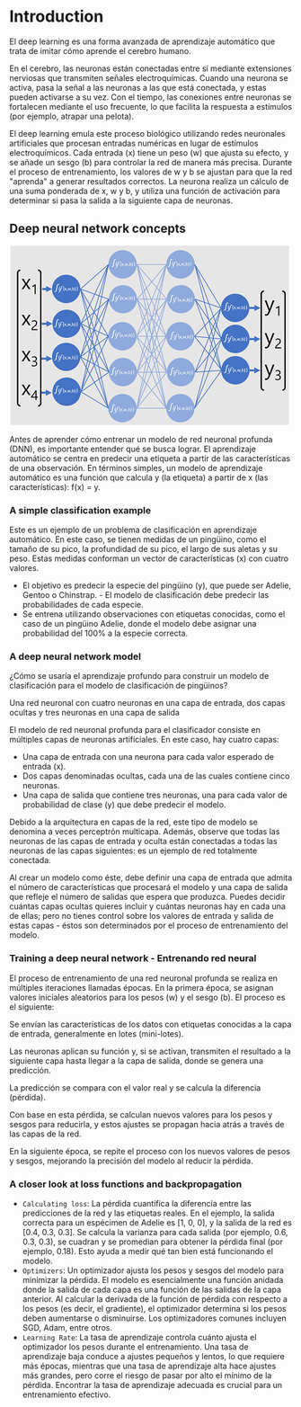 # Introduction

El deep learning es una forma avanzada de aprendizaje automático que trata de imitar cómo aprende el cerebro humano. 

En el cerebro, las neuronas están conectadas entre sí mediante extensiones nerviosas que transmiten señales electroquímicas. Cuando una neurona se activa, pasa la señal a las neuronas a las que está conectada, y estas pueden activarse a su vez. Con el tiempo, las conexiones entre neuronas se fortalecen mediante el uso frecuente, lo que facilita la respuesta a estímulos (por ejemplo, atrapar una pelota).

El deep learning emula este proceso biológico utilizando redes neuronales artificiales que procesan entradas numéricas en lugar de estímulos electroquímicos. Cada entrada (x) tiene un peso (w) que ajusta su efecto, y se añade un sesgo (b) para controlar la red de manera más precisa. Durante el proceso de entrenamiento, los valores de w y b se ajustan para que la red "aprenda" a generar resultados correctos. La neurona realiza un cálculo de una suma ponderada de x, w y b, y utiliza una función de activación para determinar si pasa la salida a la siguiente capa de neuronas.

## Deep neural network concepts
![alt text](image.png)

Antes de aprender cómo entrenar un modelo de red neuronal profunda (DNN), es importante entender qué se busca lograr. El aprendizaje automático se centra en predecir una etiqueta a partir de las características de una observación. En términos simples, un modelo de aprendizaje automático es una función que calcula y (la etiqueta) a partir de x (las características): f(x) = y.


### A simple classification example
Este es un ejemplo de un problema de clasificación en aprendizaje automático. En este caso, se tienen medidas de un pingüino, como el tamaño de su pico, la profundidad de su pico, el largo de sus aletas y su peso. Estas medidas conforman un vector de características (x) con cuatro valores. 

- El objetivo es predecir la especie del pingüino (y), que puede ser Adelie, Gentoo o Chinstrap. - El modelo de clasificación debe predecir las probabilidades de cada especie.
- Se entrena utilizando observaciones con etiquetas conocidas, como el caso de un pingüino Adelie, donde el modelo debe asignar una probabilidad del 100% a la especie correcta.

### A deep neural network model
¿Cómo se usaría el aprendizaje profundo para construir un modelo de clasificación para el modelo de clasificación de pingüinos?

Una red neuronal con cuatro neuronas en una capa de entrada, dos capas ocultas y tres neuronas en una capa de salida

El modelo de red neuronal profunda para el clasificador consiste en múltiples capas de neuronas artificiales. En este caso, hay cuatro capas:

- Una capa de entrada con una neurona para cada valor esperado de entrada (x).
- Dos capas denominadas ocultas, cada una de las cuales contiene cinco neuronas.
- Una capa de salida que contiene tres neuronas, una para cada valor de probabilidad de clase (y) que debe predecir el modelo.

Debido a la arquitectura en capas de la red, este tipo de modelo se denomina a veces perceptrón multicapa. Además, observe que todas las neuronas de las capas de entrada y oculta están conectadas a todas las neuronas de las capas siguientes: es un ejemplo de red totalmente conectada.

Al crear un modelo como éste, debe definir una capa de entrada que admita el número de características que procesará el modelo y una capa de salida que refleje el número de salidas que espera que produzca. Puedes decidir cuántas capas ocultas quieres incluir y cuántas neuronas hay en cada una de ellas; pero no tienes control sobre los valores de entrada y salida de estas capas - éstos son determinados por el proceso de entrenamiento del modelo.

### Training a deep neural network - Entrenando red neural 
El proceso de entrenamiento de una red neuronal profunda se realiza en múltiples iteraciones llamadas épocas. En la primera época, se asignan valores iniciales aleatorios para los pesos (w) y el sesgo (b). El proceso es el siguiente:

Se envían las características de los datos con etiquetas conocidas a la capa de entrada, generalmente en lotes (mini-lotes).

Las neuronas aplican su función y, si se activan, transmiten el resultado a la siguiente capa hasta llegar a la capa de salida, donde se genera una predicción.

La predicción se compara con el valor real y se calcula la diferencia (pérdida).

Con base en esta pérdida, se calculan nuevos valores para los pesos y sesgos para reducirla, y estos ajustes se propagan hacia atrás a través de las capas de la red.

En la siguiente época, se repite el proceso con los nuevos valores de pesos y sesgos, mejorando la precisión del modelo al reducir la pérdida.

### A closer look at loss functions and backpropagation
- `Calculating loss`: La pérdida cuantifica la diferencia entre las predicciones de la red y las etiquetas reales. En el ejemplo, la salida correcta para un espécimen de Adelie es [1, 0, 0], y la salida de la red es [0.4, 0.3, 0.3]. Se calcula la varianza para cada salida (por ejemplo, 0.6, 0.3, 0.3), se cuadran y se promedian para obtener la pérdida final (por ejemplo, 0.18). Esto ayuda a medir qué tan bien está funcionando el modelo.
- `Optimizers`: Un optimizador ajusta los pesos y sesgos del modelo para minimizar la pérdida. El modelo es esencialmente una función anidada donde la salida de cada capa es una función de las salidas de la capa anterior. Al calcular la derivada de la función de pérdida con respecto a los pesos (es decir, el gradiente), el optimizador determina si los pesos deben aumentarse o disminuirse. Los optimizadores comunes incluyen SGD, Adam, entre otros.
- `Learning Rate`: La tasa de aprendizaje controla cuánto ajusta el optimizador los pesos durante el entrenamiento. Una tasa de aprendizaje baja conduce a ajustes pequeños y lentos, lo que requiere más épocas, mientras que una tasa de aprendizaje alta hace ajustes más grandes, pero corre el riesgo de pasar por alto el mínimo de la pérdida. Encontrar la tasa de aprendizaje adecuada es crucial para un entrenamiento efectivo.